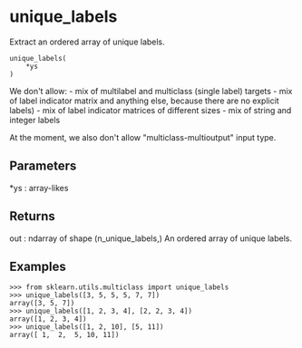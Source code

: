 # unique_labels







Extract an ordered array of unique labels.

<pre><code>unique_labels(
    *ys
)</code></pre>




We don't allow:
    - mix of multilabel and multiclass (single label) targets
    - mix of label indicator matrix and anything else,
      because there are no explicit labels)
    - mix of label indicator matrices of different sizes
    - mix of string and integer labels

At the moment, we also don't allow "multiclass-multioutput" input type.

Parameters
----------
*ys : array-likes

Returns
-------
out : ndarray of shape (n_unique_labels,)
    An ordered array of unique labels.

Examples
--------
```
>>> from sklearn.utils.multiclass import unique_labels
>>> unique_labels([3, 5, 5, 5, 7, 7])
array([3, 5, 7])
>>> unique_labels([1, 2, 3, 4], [2, 2, 3, 4])
array([1, 2, 3, 4])
>>> unique_labels([1, 2, 10], [5, 11])
array([ 1,  2,  5, 10, 11])
```